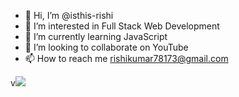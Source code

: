 - 👋 Hi, I’m @isthis-rishi
- 👀 I’m interested in Full Stack Web Development
- 🌱 I’m currently learning JavaScript
- 💞️ I’m looking to collaborate on YouTube
- 📫 How to reach me rishikumar78173@gmail.com

<!---
isthis-rishi/isthis-rishi is a ✨ special ✨ repository because its `README.md` (this file) appears on your GitHub profile.
You can click the Preview link to take a look at your changes.
--->
v[![](https://visitcount.itsvg.in/api?id=isthis-rishi&label=1128&icon=0&pretty=false)](https://visitcount.itsvg.in)
